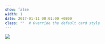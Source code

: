 ```yaml
---
show: false
width: 1
date: 2017-01-11 00:01:00 +0800
class: ""  # Override the default card style
---
```

<div>
<img src="{{ 'assets/images/etc/tim_the_beaver.png' | relative_url }}" class="img-fluid rounded" >
</div>